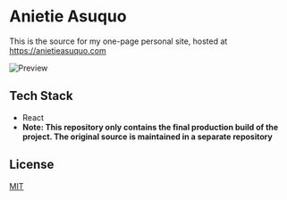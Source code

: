 # Anietie Asuquo

This is the source for my one-page personal site, hosted at <https://anietieasuquo.com>

![Preview](/public/img/preview.png "Preview")

## Tech Stack
- React
- **Note: This repository only contains the final production build of the project. The original source is maintained in a separate repository**

## License

[MIT](https://choosealicense.com/licenses/mit/)
